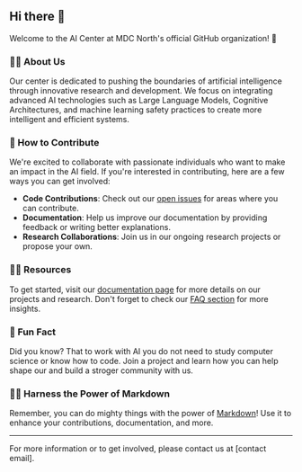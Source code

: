 ## Hi there 👋

Welcome to the AI Center at MDC North's official GitHub organization! 🚀

### 🙋‍♀️ About Us
Our center is dedicated to pushing the boundaries of artificial intelligence through innovative research and development. We focus on integrating advanced AI technologies such as Large Language Models, Cognitive Architectures, and machine learning safety practices to create more intelligent and efficient systems.

### 🌈 How to Contribute
We're excited to collaborate with passionate individuals who want to make an impact in the AI field. If you're interested in contributing, here are a few ways you can get involved:
- **Code Contributions**: Check out our [open issues](https://github.com/[YourOrg]/[YourRepo]/issues) for areas where you can contribute.
- **Documentation**: Help us improve our documentation by providing feedback or writing better explanations.
- **Research Collaborations**: Join us in our ongoing research projects or propose your own.

### 👩‍💻 Resources
To get started, visit our [documentation page](https://github.com/[YourOrg]/[YourRepo]/wiki) for more details on our projects and research. Don't forget to check our [FAQ section](https://github.com/[YourOrg]/[YourRepo]/FAQ) for more insights.

### 🍿 Fun Fact
Did you know? That to work with AI you do not need to study computer science or know how to code. Join a project and learn how you can help shape our and build a stroger community with us.

### 🧙‍♂️ Harness the Power of Markdown
Remember, you can do mighty things with the power of [Markdown](https://docs.github.com/github/writing-on-github/getting-started-with-writing-and-formatting-on-github/basic-writing-and-formatting-syntax)! Use it to enhance your contributions, documentation, and more.

---

For more information or to get involved, please contact us at [contact email].
